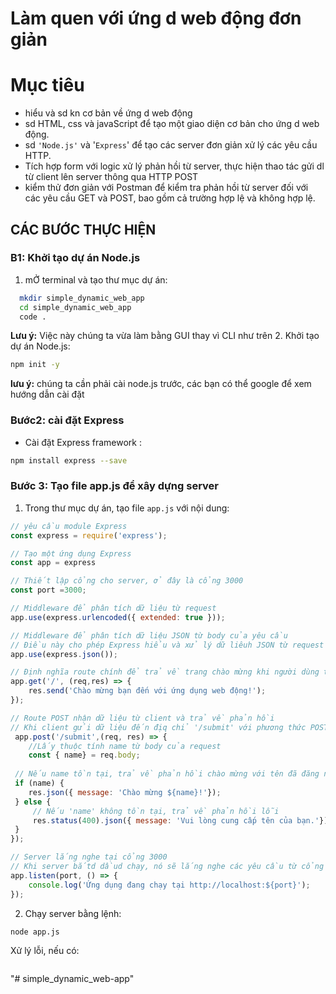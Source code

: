 # Làm quen với ứng d  web động đơn giản

# Mục tiêu
- hiểu và sd kn cơ bản về ứng d web động
- sd HTML, css và javaScript để tạo một giao diện cơ bản cho ứng d web động.
- sd  `'Node.js'` và '`Express`' để tạo các server đơn giản xử lý các yêu cầu HTTP.
- Tích hợp form với logic xử lý phản hồi từ server, thực hiện thao tác gửi dl từ client lên server thông qua HTTP POST
- kiểm thử đơn giản với Postman để kiểm tra phản hồi từ server đối với các yêu cầu GET và POST, bao gồm cả trường hợp lệ và không hợp lệ.

## CÁC BƯỚC THỰC HIỆN

### B1: Khởi tạo dự án  Node.js
1. mỞ terminal và tạo thư mục dự án:
```bash
  mkdir simple_dynamic_web_app
  cd simple_dynamic_web_app
  code .
```
**Lưu ý:** Việc này chúng ta vừa làm bằng GUI thay vì CLI như trên
2. Khởi tạo dự án Node.js:
```bash
npm init -y
```
**lưu ý:** chúng ta cần phải cài node.js trước, các bạn có thể google để xem hướng dẫn cài đặt

### Bước2: cài đặt Express
- Cài đặt Express framework :
```bash 
npm install express --save
```

### Bước 3: Tạo file app.js để xây dựng server
1. Trong thư mục dự án, tạo file `app.js` với nội dung:
```javascript
// yêu cầu module Express
const express = require('express');

// Tạo một ứng dụng Express
const app = express

// Thiết lập cổng cho server, ở đây là cổng 3000
const port =3000;

// Middleware để phân tích dữ liệu từ request
app.use(express.urlencoded({ extended: true }));

// Middleware để phân tích dữ liệu JSON từ body của yêu cầu
// Điều này cho phép Express hiểu và xử lý dữ liêuh JSON từ request
app.use(express.json());

// Định nghĩa route chính để trả về trang chào mừng khi người dùng truy cập vào địa chỉ '/'
app.get('/', (req,res) => {
    res.send('Chào mừng bạn đến với ứng dụng web động!');
});

// Route POST nhận dữ liệu từ client và trả về phản hồi
// Khi client gửi dữ liệu đến địq chỉ '/submit' với phương thức POST, route này sẽ xử lý
 app.post('/submit',(req, res) => {
    //Lấy thuộc tính name từ body của request
    const { name} = req.body;
  
 // Nếu name tồn tại, trả về phản hồi chào mừng với tên đã đăng nhập
 if (name) {
    res.json({ message: 'Chào mừng ${name}!'});
 } else {
     // Nếu 'name' không tồn tại, trả về phản hồi lỗi 
     res.status(400).json({ message: 'Vui lòng cung cấp tên của bạn.'});
 }
});

// Server lắng nghe tại cổng 3000
// Khi server bắtd dầud chạy, nó sẽ lắng nghe các yêu cầu từ cổng đã chỉ
app.listen(port, () => {
    console.log('Ứng dụng đang chạy tại http://localhost:${port}');
});
```
2. Chạy server bằng lệnh:
```bash
node app.js
```
Xử lý lỗi, nếu có:
```
```





"# simple_dynamic_web-app" 
